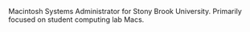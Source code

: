 Macintosh Systems Administrator
for Stony Brook University.
Primarily focused on student computing lab Macs.

<!---
skepert/skepert is a ✨ special ✨ repository because its `README.md` (this file) appears on your GitHub profile.
You can click the Preview link to take a look at your changes.
--->
